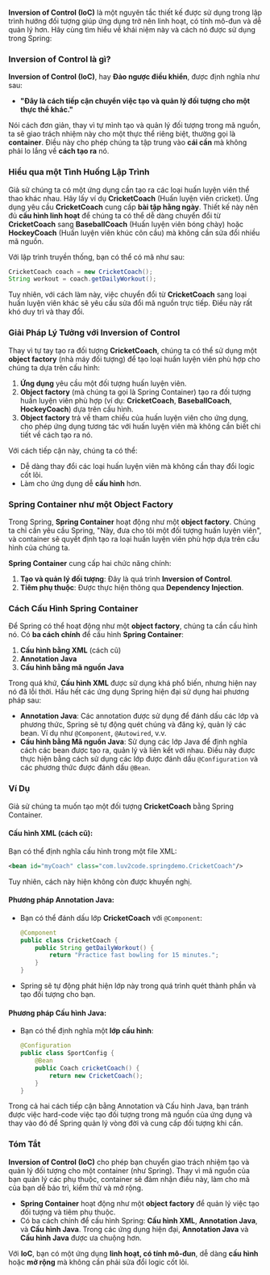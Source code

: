 **Inversion of Control (IoC)** là một nguyên tắc thiết kế được sử dụng trong lập trình hướng đối tượng giúp ứng dụng trở nên linh hoạt, có tính mô-đun và dễ quản lý hơn. Hãy cùng tìm hiểu về khái niệm này và cách nó được sử dụng trong Spring:

### **Inversion of Control là gì?**

**Inversion of Control (IoC)**, hay **Đảo ngược điều khiển**, được định nghĩa như sau:
- **"Đây là cách tiếp cận chuyển việc tạo và quản lý đối tượng cho một thực thể khác."**

Nói cách đơn giản, thay vì tự mình tạo và quản lý đối tượng trong mã nguồn, ta sẽ giao trách nhiệm này cho một thực thể riêng biệt, thường gọi là **container**. Điều này cho phép chúng ta tập trung vào **cái cần** mà không phải lo lắng về **cách tạo ra** nó.

### **Hiểu qua một Tình Huống Lập Trình**

Giả sử chúng ta có một ứng dụng cần tạo ra các loại huấn luyện viên thể thao khác nhau. Hãy lấy ví dụ **CricketCoach** (Huấn luyện viên cricket). Ứng dụng yêu cầu **CricketCoach** cung cấp **bài tập hằng ngày**. Thiết kế này nên đủ **cấu hình linh hoạt** để chúng ta có thể dễ dàng chuyển đổi từ **CricketCoach** sang **BaseballCoach** (Huấn luyện viên bóng chày) hoặc **HockeyCoach** (Huấn luyện viên khúc côn cầu) mà không cần sửa đổi nhiều mã nguồn.

Với lập trình truyền thống, bạn có thể có mã như sau:

```java
CricketCoach coach = new CricketCoach();
String workout = coach.getDailyWorkout();
```

Tuy nhiên, với cách làm này, việc chuyển đổi từ **CricketCoach** sang loại huấn luyện viên khác sẽ yêu cầu sửa đổi mã nguồn trực tiếp. Điều này rất khó duy trì và thay đổi.

### **Giải Pháp Lý Tưởng với Inversion of Control**

Thay vì tự tay tạo ra đối tượng **CricketCoach**, chúng ta có thể sử dụng một **object factory** (nhà máy đối tượng) để tạo loại huấn luyện viên phù hợp cho chúng ta dựa trên cấu hình:

1. **Ứng dụng** yêu cầu một đối tượng huấn luyện viên.
2. **Object factory** (mà chúng ta gọi là Spring Container) tạo ra đối tượng huấn luyện viên phù hợp (ví dụ: **CricketCoach**, **BaseballCoach**, **HockeyCoach**) dựa trên cấu hình.
3. **Object factory** trả về tham chiếu của huấn luyện viên cho ứng dụng, cho phép ứng dụng tương tác với huấn luyện viên mà không cần biết chi tiết về cách tạo ra nó.

Với cách tiếp cận này, chúng ta có thể:
- Dễ dàng thay đổi các loại huấn luyện viên mà không cần thay đổi logic cốt lõi.
- Làm cho ứng dụng dễ **cấu hình** hơn.

### **Spring Container như một Object Factory**

Trong Spring, **Spring Container** hoạt động như một **object factory**. Chúng ta chỉ cần yêu cầu Spring, "Này, đưa cho tôi một đối tượng huấn luyện viên", và container sẽ quyết định tạo ra loại huấn luyện viên phù hợp dựa trên cấu hình của chúng ta.

**Spring Container** cung cấp hai chức năng chính:
1. **Tạo và quản lý đối tượng**: Đây là quá trình **Inversion of Control**.
2. **Tiêm phụ thuộc**: Được thực hiện thông qua **Dependency Injection**.

### **Cách Cấu Hình Spring Container**

Để Spring có thể hoạt động như một **object factory**, chúng ta cần cấu hình nó. Có **ba cách chính** để cấu hình **Spring Container**:

1. **Cấu hình bằng XML** (cách cũ)
2. **Annotation Java**
3. **Cấu hình bằng mã nguồn Java**

Trong quá khứ, **Cấu hình XML** được sử dụng khá phổ biến, nhưng hiện nay nó đã lỗi thời. Hầu hết các ứng dụng Spring hiện đại sử dụng hai phương pháp sau:

- **Annotation Java**: Các annotation được sử dụng để đánh dấu các lớp và phương thức, Spring sẽ tự động quét chúng và đăng ký, quản lý các bean. Ví dụ như `@Component`, `@Autowired`, v.v.
- **Cấu hình bằng Mã nguồn Java**: Sử dụng các lớp Java để định nghĩa cách các bean được tạo ra, quản lý và liên kết với nhau. Điều này được thực hiện bằng cách sử dụng các lớp được đánh dấu `@Configuration` và các phương thức được đánh dấu `@Bean`.

### **Ví Dụ**

Giả sử chúng ta muốn tạo một đối tượng **CricketCoach** bằng Spring Container.

#### **Cấu hình XML (cách cũ)**:
Bạn có thể định nghĩa cấu hình trong một file XML:

```xml
<bean id="myCoach" class="com.luv2code.springdemo.CricketCoach"/>
```

Tuy nhiên, cách này hiện không còn được khuyến nghị.

#### **Phương pháp Annotation Java**:
- Bạn có thể đánh dấu lớp **CricketCoach** với `@Component`:

  ```java
  @Component
  public class CricketCoach {
      public String getDailyWorkout() {
          return "Practice fast bowling for 15 minutes.";
      }
  }
  ```

- Spring sẽ tự động phát hiện lớp này trong quá trình quét thành phần và tạo đối tượng cho bạn.

#### **Phương pháp Cấu hình Java**:
- Bạn có thể định nghĩa một **lớp cấu hình**:

  ```java
  @Configuration
  public class SportConfig {
      @Bean
      public Coach cricketCoach() {
          return new CricketCoach();
      }
  }
  ```

Trong cả hai cách tiếp cận bằng Annotation và Cấu hình Java, bạn tránh được việc hard-code việc tạo đối tượng trong mã nguồn của ứng dụng và thay vào đó để Spring quản lý vòng đời và cung cấp đối tượng khi cần.

### **Tóm Tắt**

**Inversion of Control (IoC)** cho phép bạn chuyển giao trách nhiệm tạo và quản lý đối tượng cho một container (như Spring). Thay vì mã nguồn của bạn quản lý các phụ thuộc, container sẽ đảm nhận điều này, làm cho mã của bạn dễ bảo trì, kiểm thử và mở rộng.

- **Spring Container** hoạt động như một **object factory** để quản lý việc tạo đối tượng và tiêm phụ thuộc.
- Có ba cách chính để cấu hình Spring: **Cấu hình XML**, **Annotation Java**, và **Cấu hình Java**. Trong các ứng dụng hiện đại, **Annotation Java** và **Cấu hình Java** được ưa chuộng hơn.

Với **IoC**, bạn có một ứng dụng **linh hoạt, có tính mô-đun**, dễ dàng **cấu hình** hoặc **mở rộng** mà không cần phải sửa đổi logic cốt lõi.
